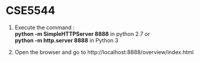 # CSE5544

1. Execute the command :  
    **python -m SimpleHTTPServer 8888** in python 2.7 or  
    **python -m http.server 8888** in Python 3  

2. Open the browser and go to http://localhost:8888/overview/index.html
